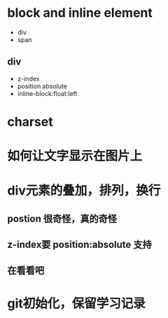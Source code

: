 # block and inline element
- div
- span



## div
- z-index
- position  absolute
- inline-block:float:left



# charset
## 



# 如何让文字显示在图片上

# div元素的叠加，排列，换行

## postion 很奇怪，真的奇怪
## z-index要 position:absolute 支持
## 在看看吧

# git初始化，保留学习记录